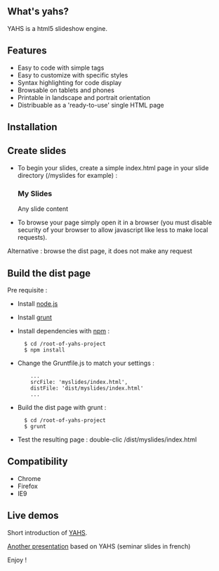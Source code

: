 ## What's yahs?

  YAHS is a html5 slideshow engine.

## Features

- Easy to code with simple tags
- Easy to customize with specific styles
- Syntax highlighting for code display
- Browsable on tablets and phones
- Printable in landscape and portrait orientation
- Distribuable as a 'ready-to-use' single HTML page

## Installation

## Create slides

- To begin your slides, create a simple index.html page in your slide directory (/myslides for example) :

    <!DOCTYPE html>
    <html>
    <head>
     <meta charset="utf-8">
     <title>My Slides</title>
     <meta name="viewport" content="width=1100,height=750">
     <meta name="apple-mobile-web-app-capable" content="yes">
     <link rel="shortcut icon" href="images/favicon.ico"/>
     <link rel="stylesheet/less" type="text/css" href="../../src/styles/yahs.less"/>
     <!-- This is where you put your custom styles -->
     <link rel="stylesheet/less" type="text/css" media="screen" href="styles/mystyles.less"/>
     <!-- -->
     <script src="../../lib/less.js"></script>
     <script src="../../lib/prettify.js"></script>
     <script src="../../lib/jquery.js"></script>
     <script src="../../src/js/yahs-engine.js"></script>
    </head>
    <body>
    <section class="slides">
      <article>
        <h3>My Slides</h3>
        <p>Any slide content</p>
      </article>
    </section>
    </body>
    </html>

- To browse your page simply open it in a browser (you must disable security of your browser to allow javascript like less to make local requests).

Alternative : browse the dist page, it does not make any request

## Build the dist page

Pre requisite :

- Install [node.js](http://nodejs.org/)
- Install [grunt](http://gruntjs.com/)
- Install dependencies with [npm](https://npmjs.org/) :

        $ cd /root-of-yahs-project
        $ npm install

- Change the Gruntfile.js to match your settings :

          ...
          srcFile: 'myslides/index.html',
          distFile: 'dist/myslides/index.html'
          ...

- Build the dist page with grunt :

        $ cd /root-of-yahs-project
        $ grunt

- Test the resulting page : double-clic /dist/myslides/index.html

## Compatibility

- Chrome
- Firefox
- IE9

## Live demos

  Short introduction of [YAHS](http://openhoat.github.com/yahs/presentation/index.html).

  [Another presentation](http://openhoat.github.com/yahs/nodejs-presentation/index.html) based on YAHS (seminar slides in french)

Enjoy !
